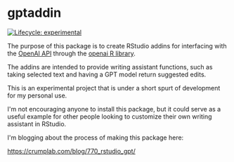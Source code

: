 # gptaddin

<!-- badges: start -->
  [![Lifecycle: experimental](https://img.shields.io/badge/lifecycle-experimental-orange.svg)](https://lifecycle.r-lib.org/articles/stages.html#experimental)
  <!-- badges: end -->

The purpose of this package is to create RStudio addins for interfacing with the [OpenAI API](https://openai.com/) through the [openai R library](https://github.com/irudnyts/openai). 

The addins are intended to provide writing assistant functions, such as taking selected text and having a GPT model return suggested edits.

This is an experimental project that is under a short spurt of development for my personal use. 

I'm not encouraging anyone to install this package, but it could serve as a useful example for other people looking to customize their own writing assistant in RStudio.

I'm blogging about the process of making this package here:

<https://crumplab.com/blog/770_rstudio_gpt/>




